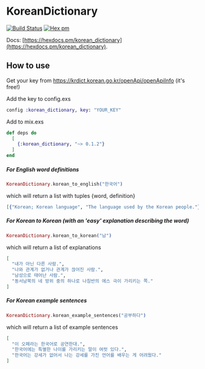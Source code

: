 # KoreanDictionary



[![Build Status](https://travis-ci.org/JorisKok/korean_dictionary.svg?branch=master)](https://travis-ci.org/JorisKok/korean_dictionary)
[![Hex pm](http://img.shields.io/hexpm/v/korean_dictionary.svg?style=flat)](https://hex.pm/packages/korean_dictionary)

Docs: [https://hexdocs.pm/korean_dictionary](https://hexdocs.pm/korean_dictionary).


## How to use

Get your key from
https://krdict.korean.go.kr/openApi/openApiInfo  (it's free!)

Add the key to config.exs
```elixir
config :korean_dictionary, key: "YOUR_KEY"
```

Add to mix.exs

```elixir
def deps do
  [
    {:korean_dictionary, "~> 0.1.2"}
  ]
end
```

##### For English word definitions
```elixir
KoreanDictionary.korean_to_english("한국어")
```
which will return a list with tuples {word, definition}
```elixir
[{"Korean; Korean language", "The language used by the Korean people."}]
```

##### For Korean to Korean (with an 'easy' explanation describing the word)
```elixir
KoreanDictionary.korean_to_korean("남")
```

which will return a list of explanations
```elixir
[
  "내가 아닌 다른 사람.",
  "나와 관계가 없거나 관계가 끊어진 사람.",
  "남성으로 태어난 사람.",
  "동서남북의 네 방위 중의 하나로 나침반의 에스 극이 가리키는 쪽."
]
```


##### For Korean example sentences
```elixir
KoreanDictionary.korean_example_sentences("공부하다")
```

which will return a list of example sentences
```elixir
[
  "이 오페라는 한국어로 공연한대.",
  "한국어에는 특별한 나이를 가리키는 말이 여럿 있다.",
  "한국어는 강세가 없어서 나는 강세를 가진 언어를 배우는 게 어려웠다."
]
```
